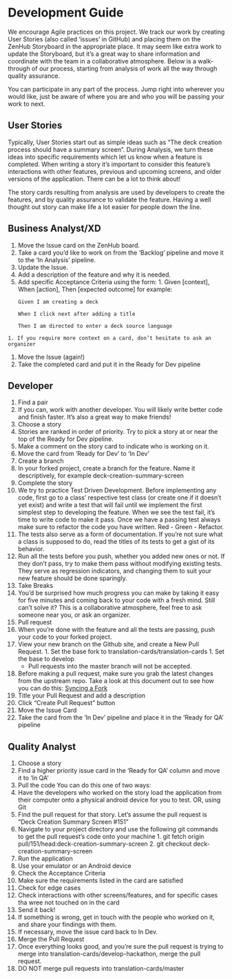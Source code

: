 # Development Guide

We encourage Agile practices on this project. We track our work by creating User Stories (also called ‘issues’ in GitHub) and placing them on the ZenHub Storyboard in the appropriate place. It may seem like extra work to update the Storyboard, but it’s a great way to share information and coordinate with the team in a collaborative atmosphere. Below is a walk-through of our process, starting from analysis of work all the way through quality assurance.

You can participate in any part of the process. Jump right into wherever you would like, just be aware of where you are and who you will be passing your work to next.

## User Stories
Typically, User Stories start out as simple ideas such as “The deck creation process should have a summary screen”. During Analysis, we turn these ideas into specific requirements which let us know when a feature is completed. When writing a story it’s important to consider this feature’s interactions with other features, previous and upcoming screens, and older versions of the application. There can be a lot to think about!

The story cards resulting from analysis are used by developers to create the features, and by quality assurance to validate the feature. Having a well thought out story can make life a lot easier for people down the line.

## Business Analyst/XD
1. Move the Issue card on the ZenHub board.
  1. Take a card you’d like to work on from the ‘Backlog’ pipeline and move it to the ‘In Analysis’ pipeline.
1. Update the Issue.
  1. Add a description of the feature and why it is needed.
  1. Add specific Acceptance Criteria using the form:
    1. Given [context], When [action], Then [expected outcome] for example:
      ```
      Given I am creating a deck
    
      When I click next after adding a title
    
      Then I am directed to enter a deck source language
      ```
    1. If you require more context on a card, don’t hesitate to ask an organizer
1. Move the Issue (again!)
  1. Take the completed card and put it in the Ready for Dev pipeline

## Developer
1. Find a pair
  1. If you can, work with another developer. You will likely write better code and finish faster. It’s also a great way to make friends!
2. Choose a story
  1. Stories are ranked in order of priority. Try to pick a story at or near the top of the Ready for Dev pipeline.
  1. Make a comment on the story card to indicate who is working on it.
  1. Move the card from ‘Ready for Dev’ to ‘In Dev’
3. Create a branch
  1. In your forked project, create a branch for the feature. Name it descriptively, for example deck-creation-summary-screen
4. Complete the story
  1. We try to practice Test Driven Development. Before implementing any code, first go to a class’ respective test class (or create one if it doesn’t yet exist) and write a test that will fail until we implement the first simplest step to developing the feature. When we see the test fail, it’s time to write code to make it pass. Once we have a passing test always make sure to refactor the code you have written. Red - Green - Refactor.
  1. The tests also serve as a form of documentation. If you’re not sure what a class is supposed to do, read the titles of its tests to get a gist of its behavior.
  1. Run all the tests before you push, whether you added new ones or not. If they don’t pass, try to make them pass without modifying existing tests. They serve as regression indicators, and changing them to suit your new feature should be done sparingly.
5. Take Breaks
  1. You’d be surprised how much progress you can make by taking it easy for five minutes and coming back to your code with a fresh mind. Still can’t solve it? This is a collaborative atmosphere, feel free to ask someone near you, or ask an organizer.
6. Pull request
  1. When you’re done with the feature and all the tests are passing, push your code to your forked project.
  2. View your new branch on the Github site, and create a New Pull Request.
    1. Set the base fork to translation-cards/translation-cards
    1. Set the base to develop 
      * Pull requests into the master branch will not be accepted. 
  3. Before making a pull request, make sure you grab the latest changes from the upstream repo. Take a look at this document out to see how you can do this: [Syncing a Fork](https://help.github.com/articles/syncing-a-fork/)
  4. Title your Pull Request and add a description
  5. Click “Create Pull Request” button
7. Move the Issue Card
  1. Take the card from the ‘In Dev’ pipeline and place it in the ‘Ready for QA’ pipeline

## Quality Analyst
1. Choose a story
  1. Find a higher priority issue card in the ‘Ready for QA’ column and move it to ‘In QA’
2. Pull the code
	You can do this one of two ways:
  1. Have the developers who worked on the story load the application from their computer onto a physical android device for you to test.
OR, using Git
  1. Find the pull request for that story. Let’s assume the pull request is “Deck Creation Summary Screen #151”
  2. Navigate to your project directory and use the following git commands to get the pull request’s code onto your machine
    1. git fetch origin pull/151/head:deck-creation-summary-screen
    2. git checkout deck-creation-summary-screen
3. Run the application
  1. Use your emulator or an Android device
4. Check the Acceptance Criteria
  1. Make sure the requirements listed in the card are satisfied
5. Check for edge cases
  1. Check interactions with other screens/features, and for specific cases tha wree not touched on in the card
6. Send it back!
  1. If something is wrong, get in touch with the people who worked on it, and share your findings with them.
  2. If necessary, move the issue card back to In Dev.
7. Merge the Pull Request
  1. Once everything looks good, and you’re sure the pull request is trying to merge into translation-cards/develop-hackathon, merge the pull request.
  2. DO NOT merge pull requests into translation-cards/master
